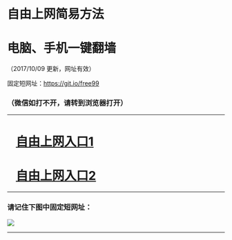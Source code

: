 ﻿# 自由上网简易方法

# 电脑、手机一键翻墙

（2017/10/09 更新，网址有效）

固定短网址：https://git.io/free99

### （微信如打不开，请转到浏览器打开）


***





# &nbsp;&nbsp; <a href="http://ft504219207.fwq-tz-1001.info/fwqtz01.html?t=100900128506 " target="_blank">自由上网入口1</a>
# &nbsp;&nbsp; <a href="http://ft102573244.fwq-tz-1002.info/fwqtz02.html?t=10090013904 " target="_blank">自由上网入口2</a>
***

### 请记住下图中固定短网址：

<img src="https://s3-us-west-2.amazonaws.com/fwq-1001/yjfq-20170905okok.png" /> 


***

